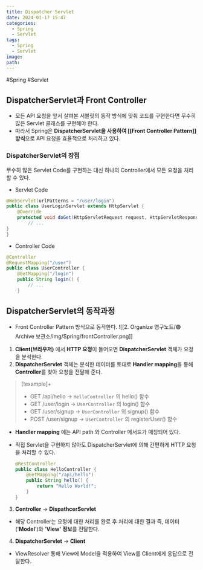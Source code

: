 ```yaml
---
title: Dispatcher Servlet
date: 2024-01-17 15:47
categories:
  - Spring
  - Servlet
tags:
  - Spring
  - Servlet
image: 
path:
---
```

#Spring #Servlet 

## DispatcherServlet과 Front Controller
- 모든 API 요청을 앞서 살펴본 서블릿의 동작 방식에 맞춰 코드를 구현한다면 무수히 많은 Servlet 클래스를 구현해야 한다.
- 따라서 Spring은 **DispatcherServlet을 사용하여 [[Front Controller Pattern]] 방식**으로 API 요청을 효율적으로 처리하고 있다.

### DispatcherServlet의 장점
무수히 많은 Servlet Code를 구현하는 대신 하나의 Controller에서 모든 요청을 처리할 수 있다.

+ Servlet Code

```java
@WebServlet(urlPatterns = "/user/login")  
public class UserLoginServlet extends HttpServlet {  
    @Override  
    protected void doGet(HttpServletRequest request, HttpServletResponse response) {  
        // ...   
}    
}
```

+ Controller Code
```java
@Controller  
@RequestMapping("/user")  
public class UserController {  
    @GetMapping("/login")  
    public String login() {  
        // ...  
    }
```

## DispatcherServlet의 동작과정
+ Front Controller Pattern 방식으로 동작한다.
![[2. Organize 영구노트/🟣 Archive 보관소/img/Spring/frontController.png]]

1. **Client(브라우저)** 에서 **HTTP 요청**이 들어오면 **DispatcherServlet** 객체가 요청을 분석한다.
2. **DispatcherServlet** 객체는 분석한 데이터를 토대로 **Handler mapping**을 통해 **Controller**를 찾아 요청을 전달해 준다.

> [!example]+ 
> + GET /api/hello → `HelloController` 의 hello() 함수
> + GET /user/login → `UserController` 의 login() 함수
> + GET /user/signup → `UserController` 의 signup() 함수
> + POST /user/signup → `UserController` 의 registerUser() 함수


- **Handler mapping** 에는 API path 와 Controller 메서드가 매칭되어 있다.
- 직접 Servlet을 구현하지 않아도 DispatcherServlet에 의해 간편하게 HTTP 요청을 처리할 수 있다.

    ```java
    @RestController
    public class HelloController {
        @GetMapping("/api/hello")
        public String hello() {
            return "Hello World!";
        }
    }
    ```

3. **Controller** → **DispathcerServlet**    
+ 해당 Controller는 요청에 대한 처리를 완료 후 처리에 대한 결과 즉, 데이터('**Model**')와 '**View' 정보**를 전달한다.
4. **DispatcherServlet** → **Client**
+ ViewResolver 통해 View에 Model을 적용하여 View를 Client에게 응답으로 전달한다.